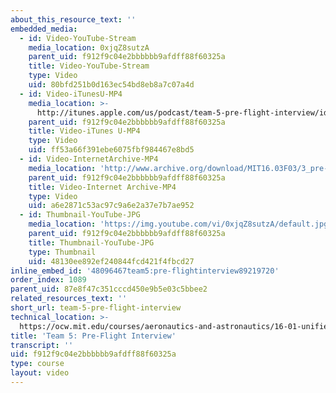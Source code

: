 ```yaml
---
about_this_resource_text: ''
embedded_media:
  - id: Video-YouTube-Stream
    media_location: 0xjqZ8sutzA
    parent_uid: f912f9c04e2bbbbbb9afdff88f60325a
    title: Video-YouTube-Stream
    type: Video
    uid: 80bfd251b0d163ec54bd8eb8a7c07a4d
  - id: Video-iTunesU-MP4
    media_location: >-
      http://itunes.apple.com/us/podcast/team-5-pre-flight-interview/id354868963?i=80690317
    parent_uid: f912f9c04e2bbbbbb9afdff88f60325a
    title: Video-iTunes U-MP4
    type: Video
    uid: ff53a66f391ebe6075fbf984467e8bd5
  - id: Video-InternetArchive-MP4
    media_location: 'http://www.archive.org/download/MIT16.03F03/3_pre-220k.mp4'
    parent_uid: f912f9c04e2bbbbbb9afdff88f60325a
    title: Video-Internet Archive-MP4
    type: Video
    uid: a6e2871c53ac97c9a6e2a37e7b7ae952
  - id: Thumbnail-YouTube-JPG
    media_location: 'https://img.youtube.com/vi/0xjqZ8sutzA/default.jpg'
    parent_uid: f912f9c04e2bbbbbb9afdff88f60325a
    title: Thumbnail-YouTube-JPG
    type: Thumbnail
    uid: 48130ee892ef240844fcd421f4fbcd27
inline_embed_id: '48096467team5:pre-flightinterview89219720'
order_index: 1089
parent_uid: 87e8f47c351cccd450e9b5e03c5bbee2
related_resources_text: ''
short_url: team-5-pre-flight-interview
technical_location: >-
  https://ocw.mit.edu/courses/aeronautics-and-astronautics/16-01-unified-engineering-i-ii-iii-iv-fall-2005-spring-2006/systems-labs-04/team-5-pre-flight-interview
title: 'Team 5: Pre-Flight Interview'
transcript: ''
uid: f912f9c04e2bbbbbb9afdff88f60325a
type: course
layout: video
---
```

